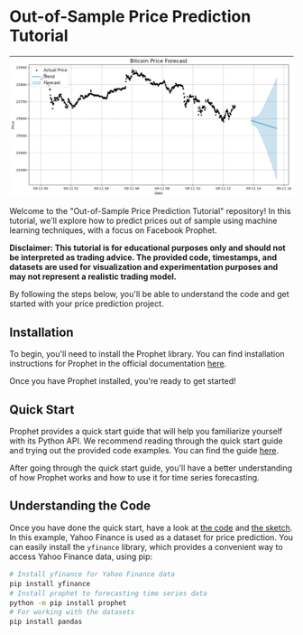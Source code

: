 # Out-of-Sample Price Prediction Tutorial

![Alt Text](./sketch.png)

Welcome to the "Out-of-Sample Price Prediction Tutorial" repository! In this tutorial, we'll explore how to predict prices out of sample using machine learning techniques, with a focus on Facebook Prophet. 

**Disclaimer: This tutorial is for educational purposes only and should not be interpreted as trading advice. The provided code, timestamps, and datasets are used for visualization and experimentation purposes and may not represent a realistic trading model.**

By following the steps below, you'll be able to understand the code and get started with your price prediction project.

## Installation

To begin, you'll need to install the Prophet library. You can find installation instructions for Prophet in the official documentation [here](https://facebook.github.io/prophet/docs/installation.html#python).

Once you have Prophet installed, you're ready to get started!

## Quick Start

Prophet provides a quick start guide that will help you familiarize yourself with its Python API. We recommend reading through the quick start guide and trying out the provided code examples. You can find the guide [here](https://facebook.github.io/prophet/docs/quick_start.html#python-api).

After going through the quick start guide, you'll have a better understanding of how Prophet works and how to use it for time series forecasting.

## Understanding the Code
Once you have done the quick start, have a look at [the code](py_example.py) and [the sketch](sketch.png). In this example, Yahoo Finance is used as a dataset for price prediction. You can easily install the `yfinance` library, which provides a convenient way to access Yahoo Finance data, using pip:

```bash
# Install yfinance for Yahoo Finance data
pip install yfinance 
# Install prophet to forecasting time series data
python -m pip install prophet
# For working with the datasets
pip install pandas
